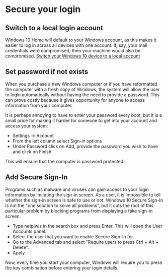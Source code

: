# Secure your login

## Switch to a local login account

Windows 10 Home will default to your Windows account, as this makes it easier to log in across all devices with one 
account. If, say, your mail credentials were compromised, then your machine would also be compromised. 
[Switch your Windows 10 device to a local account](https://support.microsoft.com/en-us/windows/switch-your-windows-10-device-to-a-local-account-eb7e78a9-88ee-9bc3-8f06-831b56e339fd)

## Set password if not exists

When you purchase a new Windows computer or if you have reformatted the computer with a fresh copy of Windows, the 
system will allow the user to login automatically without having the need to provide a password. This can prove costly 
because it gives opportunity for anyone to access information from your computer.

It is perhaps annoying to have to enter your password every boot, but it is a small price for making it harder 
for someone to get into your account and access your system:

* Settings -> Account 
* From the left column select Sign-in options
* Under Password click on Add, provide the password you wish to have and click on Finish
    
This will ensure that the computer is password protected.

## Add Secure Sign-In

Programs such as malware and viruses can gain access to your login information by imitating the sign-in screen. As a 
user, it is impossible to tell whether the sign-in screen is safe to use or not. Windows 10 Secure Sign-In is not the 
"one solution to solve all problems", but it cuts the root of this particular problem by blocking programs from 
displaying a fake sign-in screen.

* Type netplwiz in the search box and press Enter. This will open the User Accounts panel.
* Select the user that you want to enable Secure Sign-In for.
* Go to the Advanced tab and select "Require users to press Ctrl + Alt + Delete".
* Apply

Now, every time you start your computer, Windows will require you to press the key combination before entering your 
login details.



 